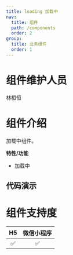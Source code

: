 ```yaml
---
title: loading 加载中
nav:
  title: 组件
  path: /components
  order: 2
group:
  title: 业务组件
  order: 1
---
```


# 组件维护人员

林桓恒

# 组件介绍

加载中组件。 <br>

**特性/功能**

- 加载中

## 代码演示

<code src="./demo/index.tsx"></code>

<API src="./index.tsx"></API>

# 组件支持度

| H5  | 微信小程序 |
| :-: | :--------: |
| ✅  |     ✅     |
